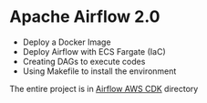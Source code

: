 # Apache Airflow 2.0

* Deploy a Docker Image
* Deploy Airflow with ECS Fargate (IaC)
* Creating DAGs to execute codes
* Using Makefile to install the environment

The entire project is in [Airflow AWS CDK](https://github.com/cathfoliveira/airflow_aws_cdk) directory